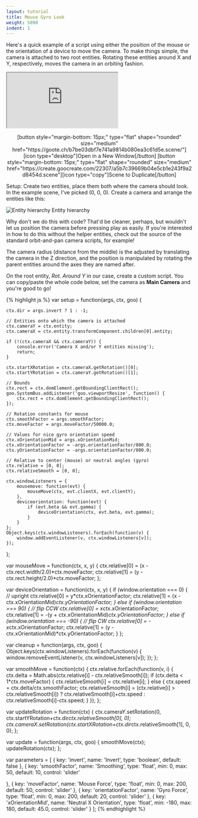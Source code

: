 ```yaml
---
layout: tutorial
title: Mouse Gyro Look
weight: 5890
indent: 1
---
```

Here's a quick example of a script using either the position of the mouse or the orientation of a device to move the camera. To make things simple, the camera is attached to two root entities. Rotating these entities around X and Y, respectively, moves the camera in an orbiting fashion.

<iframe src="https://goote.ch/b7be03dbf7e741a9814b080ea3c61d5e.scene/"></iframe>

<p style="text-align: center;">[button style="margin-bottom: 15px;" type="flat" shape="rounded" size="medium" href="https://goote.ch/b7be03dbf7e741a9814b080ea3c61d5e.scene/"][icon type="desktop"]Open in a New Window[/button] [button style="margin-bottom: 15px;" type="flat" shape="rounded" size="medium" href="https://create.goocreate.com/22307/a5b7c39669b04e5cb1e243f9a2d8454d.scene"][icon type="copy"]Scene to Duplicate[/button]</p>
Setup: Create two entities, place them both where the camera should look. In the example scene, I've picked (0, 0, 0). Create a camera and arrange the entities like this:

<img class="size-full wp-image-1180" src="http://goocreate.com/wp-content/uploads/sites/3/2014/11/2014-11-11-15_39_17-Goo-Create.jpg" alt="Entity hierarchy" /> Entity hierarchy

Why don't we do this with code? That'd be cleaner, perhaps, but wouldn't let us position the camera before pressing play as easily. If you're interested in how to do this without the helper entities, check out the source of the standard orbit-and-pan camera scripts, for example!

The camera radius (distance from the middle) is the adjusted by translating the camera in the Z direction, and the position is manipulated by rotating the parent entities around the axes they are named after.

On the root entity, <em>Rot. Around Y</em> in our case, create a custom script. You can copy/paste the whole code below, set the camera as <strong>Main Camera</strong> and you're good to go!

{% highlight js %}
var setup = function(args, ctx, goo) {

	ctx.dir = args.invert ? 1 : -1;

	// Entities onto which the camera is attached
	ctx.cameraY = ctx.entity;
	ctx.cameraX = ctx.entity.transformComponent.children[0].entity;

	if (!(ctx.cameraX && ctx.cameraY)) {
		console.error('Camera X and/or Y entities missing');
		return;
	}

	ctx.startXRotation = ctx.cameraX.getRotation()[0];
	ctx.startYRotation = ctx.cameraY.getRotation()[1];

	// Bounds
	ctx.rect = ctx.domElement.getBoundingClientRect();
	goo.SystemBus.addListener('goo.viewportResize', function() {
		ctx.rect = ctx.domElement.getBoundingClientRect();
	});

	// Rotation constants for mouse
	ctx.smoothFactor = args.smoothFactor;
	ctx.moveFactor = args.moveFactor/50000.0;

	// Values for nice gyro orientation speed
	ctx.xOrientationMid = args.xOrientationMid;
	ctx.xOrientationFactor = -args.orientationFactor/800.0;
	ctx.yOrientationFactor = -args.orientationFactor/800.0;

	// Relative to center (mouse) or neutral angles (gyro)
	ctx.relative = [0, 0];
	ctx.relativeSmooth = [0, 0];

	ctx.windowListeners = {
		mousemove: function(evt) {
			mouseMove(ctx, evt.clientX, evt.clientY);
		},
		deviceorientation: function(evt) {
			if (evt.beta && evt.gamma) {
				deviceOrientation(ctx, evt.beta, evt.gamma);
			}
		}
	};
	Object.keys(ctx.windowListeners).forEach(function(v) {
		window.addEventListener(v, ctx.windowListeners[v]);
	});

};

var mouseMove = function(ctx, x, y) {
	ctx.relative[0] = (x - ctx.rect.width/2.0)*ctx.moveFactor;
	ctx.relative[1] = (y - ctx.rect.height/2.0)*ctx.moveFactor;
};

var deviceOrientation = function(ctx, x, y) {
	if (window.orientation === 0) {
		// upright
		ctx.relative[0] = y*ctx.xOrientationFactor;
		ctx.relative[1] = (x - ctx.xOrientationMid)*ctx.yOrientationFactor;
	} else if (window.orientation === 90) {
		// flip CCW
		ctx.relative[0] = x*ctx.xOrientationFactor;
		ctx.relative[1] = -(y + ctx.xOrientationMid)*ctx.yOrientationFactor;
	} else if (window.orientation === -90) {
		// flip CW
		ctx.relative[0] = -x*ctx.xOrientationFactor;
		ctx.relative[1] = (y - ctx.xOrientationMid)*ctx.yOrientationFactor;
	}
};

var cleanup = function(args, ctx, goo) {
	Object.keys(ctx.windowListeners).forEach(function(v) {
		window.removeEventListener(v, ctx.windowListeners[v]);
	});
};

var smoothMove = function(ctx) {
	ctx.relative.forEach(function(v, i) {
		ctx.delta = Math.abs(ctx.relative[i] - ctx.relativeSmooth[i]);
		if (ctx.delta < 1*ctx.moveFactor) {
			ctx.relativeSmooth[i] = ctx.relative[i];
		} else {
			ctx.speed = ctx.delta/ctx.smoothFactor;
			ctx.relativeSmooth[i] = (ctx.relative[i] > ctx.relativeSmooth[i]) ?
				ctx.relativeSmooth[i]+ctx.speed : ctx.relativeSmooth[i]-ctx.speed;
		}
	});
};

var updateRotation = function(ctx) {
	ctx.cameraY.setRotation(0, ctx.startYRotation+ctx.dir*ctx.relativeSmooth[0], 0);
	ctx.cameraX.setRotation(ctx.startXRotation+ctx.dir*ctx.relativeSmooth[1], 0, 0);
};

var update = function(args, ctx, goo) {
	smoothMove(ctx);
	updateRotation(ctx);
};

var parameters = [
{
	key: 'invert',
	name: 'Invert',
	type: 'boolean',
	default: false
},
{
	key: 'smoothFactor',
	name: 'Smoothing',
	type: 'float',
	min: 0,
	max: 50,
	default: 10,
	control: 'slider'

},
{
	key: 'moveFactor',
	name: 'Mouse Force',
	type: 'float',
	min: 0,
	max: 200,
	default: 50,
	control: 'slider'
},
{
	key: 'orientationFactor',
	name: 'Gyro Force',
	type: 'float',
	min: 0,
	max: 200,
	default: 20,
	control: 'slider'
},
{
	key: 'xOrientationMid',
	name: 'Neutral X Orientation',
	type: 'float',
	min: -180,
	max: 180,
	default: 45.0,
	control: 'slider'
}
];
{% endhighlight %}

